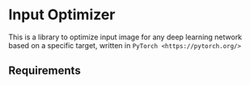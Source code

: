 Input Optimizer
===========
This is a library to optimize input image for any deep learning network based on a specific target, written in `PyTorch <https://pytorch.org/>`

Requirements
---------------